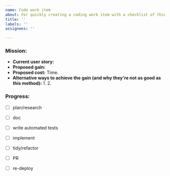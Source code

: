 ```yaml
---
name: Code work item
about: For quickly creating a coding work item with a checklist of things to do
title: ''
labels: ''
assignees: ''

---
```


### Mission:
- **Current user story:**
- **Proposed gain:**
- **Proposed cost:** Time.
- **Alternative ways to achieve the gain (and why they're not as good as this method):**
    1.
    2. 
    
### Progress:

- [ ] plan/research
- [ ] doc
- [ ] write automated tests
- [ ] implement
- [ ] tidy/refactor
- [ ] PR
- [ ] re-deploy

